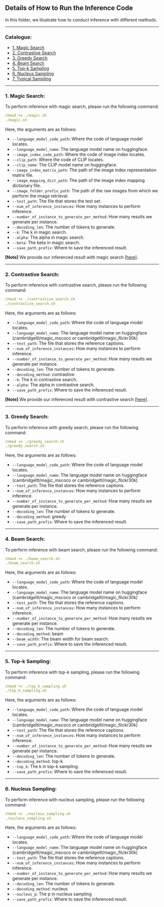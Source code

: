 ## Details of How to Run the Inference Code

In this folder, we illustrate how to conduct inference with different methods.

****
### Catalogue:
* <a href='#magic_search'>1. Magic Search</a>
* <a href='#contrastive_search'>2. Contrastive Search</a>
* <a href='#greedy_search'>3. Greedy Search</a>
* <a href='#beam_search'>4. Beam Search</a>
* <a href='#topk_sampling'>5. Top-k Sampling</a>
* <a href='#nucleus_sampling'>6. Nucleus Sampling</a>
* <a href='#typical_sampling'>7. Typical Sampling</a>

****

<span id='magic_search'/>

### 1. Magic Search:

To perform inference with magic search, please run the following command:
```yaml
chmod +x ./magic.sh
./magic.sh
```
Here, the arguments are as follows:
* `--language_model_code_path`: Where the code of language model locates. 
* `--language_model_name`: The language model name on huggingface.
* `--image_index_code_path`: Where the code of image index locates. 
* `--clip_path`: Where the code of CLIP locates.
* `--clip_name`: The CLIP model name on huggingface. 
* `--image_index_matrix_path`: The path of the image index representation matrix file.
* `--image_mapping_dict_path`: The path of the image index mapping dictionary file.
* `--image_folder_prefix_path`: The path of the raw images from which we perform the image retrieval.
* `--test_path`: The file that stores the test set. 
* `--num_of_inference_instances`: How many instances to perform inference.
* `--number_of_instance_to_generate_per_method`: How many results we generate per instance.
* `--decoding_len`: The number of tokens to generate. 
* `--k`: The k in magic search. 
* `--alpha`: The alpha in magic search. 
* `--beta`: The beta in magic search. 
* `--save_path_prefix`: Where to save the inferenced result. 

**[Note]** We provide our inferenced result with magic search [[here]](https://github.com/yxuansu/MAGIC/blob/main/story_generation/inference_result/).

****

<span id='contrastive_search'/>

### 2. Contrastive Search:

To perform inference with contrastive search, please run the following command:
```yaml
chmod +x ./contrastive_search.sh
./contrastive_search.sh
```
Here, the arguments are as follows:
* `--language_model_code_path`: Where the code of language model locates. 
* `--language_model_name`: The language model name on huggingface (cambridgeltl/magic_mscoco or cambridgeltl/magic_flickr30k) 
* `--test_path`: The file that stores the reference captions. 
* `--num_of_inference_instances`: How many instances to perform inference.
* `--number_of_instance_to_generate_per_method`: How many results we generate per instance.
* `--decoding_len`: The number of tokens to generate. 
* `--decoding_method`: contrastive  
* `--k`: The k in contrastive search. 
* `--alpha`: The alpha in contrastive search. 
* `--save_path_prefix`: Where to save the inferenced result. 

**[Note]** We provide our inferenced result with contrastive search [[here]](https://github.com/yxuansu/MAGIC/blob/main/story_generation/inference_result/).


****

<span id='greedy_search'/>

### 3. Greedy Search:
To perform inference with greedy search, please run the following command:
```yaml
chmod +x ./greedy_search.sh
./greedy_search.sh
```
Here, the arguments are as follows:
* `--language_model_code_path`: Where the code of language model locates. 
* `--language_model_name`: The language model name on huggingface (cambridgeltl/magic_mscoco or cambridgeltl/magic_flickr30k) 
* `--test_path`: The file that stores the reference captions. 
* `--num_of_inference_instances`: How many instances to perform inference.
* `--number_of_instance_to_generate_per_method`: How many results we generate per instance.
* `--decoding_len`: The number of tokens to generate. 
* `--decoding_method`: greedy 
* `--save_path_prefix`: Where to save the inferenced result. 


****

<span id='beam_search'/>

### 4. Beam Search:
To perform inference with beam search, please run the following command:
```yaml
chmod +x ./beam_search.sh
./beam_search.sh
```
Here, the arguments are as follows:
* `--language_model_code_path`: Where the code of language model locates. 
* `--language_model_name`: The language model name on huggingface (cambridgeltl/magic_mscoco or cambridgeltl/magic_flickr30k) 
* `--test_path`: The file that stores the reference captions. 
* `--num_of_inference_instances`: How many instances to perform inference.
* `--number_of_instance_to_generate_per_method`: How many results we generate per instance.
* `--decoding_len`: The number of tokens to generate. 
* `--decoding_method`: beam
* `--beam_width`: The beam width for beam search.
* `--save_path_prefix`: Where to save the inferenced result. 



****

<span id='topk_sampling'/>

### 5. Top-k Sampling:
To perform inference with top-k sampling, please run the following command:
```yaml
chmod +x ./top_k_sampling.sh
./top_k_sampling.sh
```
Here, the arguments are as follows:
* `--language_model_code_path`: Where the code of language model locates. 
* `--language_model_name`: The language model name on huggingface (cambridgeltl/magic_mscoco or cambridgeltl/magic_flickr30k) 
* `--test_path`: The file that stores the reference captions. 
* `--num_of_inference_instances`: How many instances to perform inference.
* `--number_of_instance_to_generate_per_method`: How many results we generate per instance.
* `--decoding_len`: The number of tokens to generate. 
* `--decoding_method`: top-k
* `--top_k`: The k in top-k sampling.
* `--save_path_prefix`: Where to save the inferenced result. 


****

<span id='nucleus_sampling'/>

### 6. Nucleus Sampling:
To perform inference  with nucleus sampling, please run the following command:
```yaml
chmod +x ./nucleus_sampling.sh
./nucleus_sampling.sh
```
Here, the arguments are as follows:
* `--language_model_code_path`: Where the code of language model locates. 
* `--language_model_name`: The language model name on huggingface (cambridgeltl/magic_mscoco or cambridgeltl/magic_flickr30k) 
* `--test_path`: The file that stores the reference captions. 
* `--num_of_inference_instances`: How many instances to perform inference.
* `--number_of_instance_to_generate_per_method`: How many results we generate per instance.
* `--decoding_len`: The number of tokens to generate. 
* `--decoding_method`: nucleus
* `--nucleus_p`: The p in nucleus sampling
* `--save_path_prefix`: Where to save the inferenced result. 


